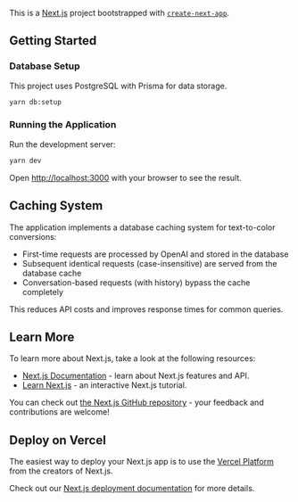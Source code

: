 This is a [Next.js](https://nextjs.org) project bootstrapped with [`create-next-app`](https://nextjs.org/docs/app/api-reference/cli/create-next-app).

## Getting Started

### Database Setup

This project uses PostgreSQL with Prisma for data storage.

```bash
yarn db:setup
```

### Running the Application

Run the development server:

```bash
yarn dev
```

Open [http://localhost:3000](http://localhost:3000) with your browser to see the result.

## Caching System

The application implements a database caching system for text-to-color conversions:

- First-time requests are processed by OpenAI and stored in the database
- Subsequent identical requests (case-insensitive) are served from the database cache
- Conversation-based requests (with history) bypass the cache completely

This reduces API costs and improves response times for common queries.

## Learn More

To learn more about Next.js, take a look at the following resources:

- [Next.js Documentation](https://nextjs.org/docs) - learn about Next.js features and API.
- [Learn Next.js](https://nextjs.org/learn) - an interactive Next.js tutorial.

You can check out [the Next.js GitHub repository](https://github.com/vercel/next.js) - your feedback and contributions are welcome!

## Deploy on Vercel

The easiest way to deploy your Next.js app is to use the [Vercel Platform](https://vercel.com/new?utm_medium=default-template&filter=next.js&utm_source=create-next-app&utm_campaign=create-next-app-readme) from the creators of Next.js.

Check out our [Next.js deployment documentation](https://nextjs.org/docs/app/building-your-application/deploying) for more details.
